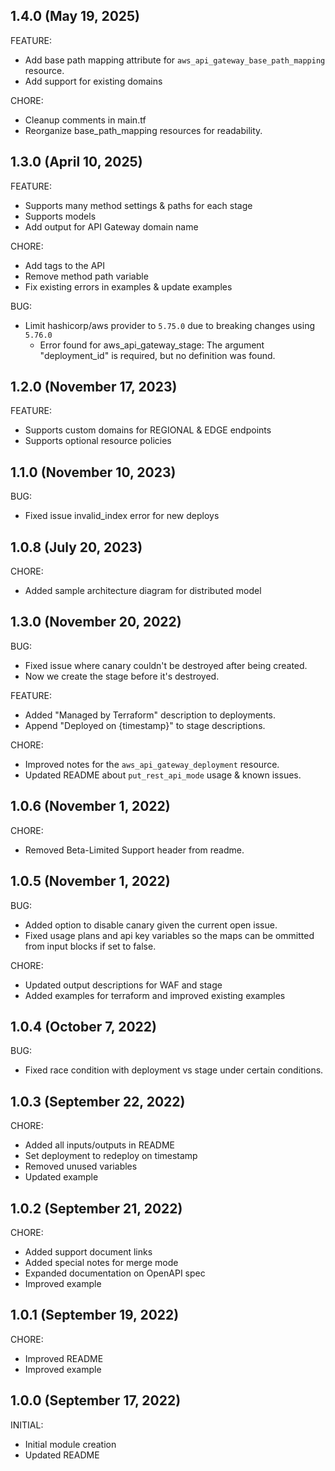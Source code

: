 ## 1.4.0 (May 19, 2025)

FEATURE:
  * Add base path mapping attribute for `aws_api_gateway_base_path_mapping` resource.
  * Add support for existing domains

CHORE:
  * Cleanup comments in main.tf
  * Reorganize base_path_mapping resources for readability.

## 1.3.0 (April 10, 2025)

FEATURE:
  * Supports many method settings & paths for each stage
  * Supports models
  * Add output for API Gateway domain name

CHORE:
  * Add tags to the API
  * Remove method path variable
  * Fix existing errors in examples & update examples

BUG:
  * Limit hashicorp/aws provider to `5.75.0` due to breaking changes using `5.76.0`
    * Error found for aws_api_gateway_stage: The argument "deployment_id" is required, but no definition was found.

## 1.2.0 (November 17, 2023)

FEATURE:
  * Supports custom domains for REGIONAL & EDGE endpoints
  * Supports optional resource policies

## 1.1.0 (November 10, 2023)

BUG:
  * Fixed issue invalid_index error for new deploys

## 1.0.8 (July 20, 2023)

CHORE:
  * Added sample architecture diagram for distributed model

## 1.3.0 (November 20, 2022)

BUG:
  * Fixed issue where canary couldn't be destroyed after being created.
  * Now we create the stage before it's destroyed.

FEATURE:
  * Added "Managed by Terraform" description to deployments.
  * Append "Deployed on {timestamp}" to stage descriptions.

CHORE:
  * Improved notes for the `aws_api_gateway_deployment` resource.
  * Updated README about `put_rest_api_mode` usage & known issues.

## 1.0.6 (November 1, 2022)

CHORE:
  * Removed Beta-Limited Support header from readme.

## 1.0.5 (November 1, 2022)

BUG:
  * Added option to disable canary given the current open issue.
  * Fixed usage plans and api key variables so the maps can be ommitted from input blocks if set to false.

CHORE:
  * Updated output descriptions for WAF and stage
  * Added examples for terraform and improved existing examples

## 1.0.4 (October 7, 2022)

BUG:

  * Fixed race condition with deployment vs stage under certain conditions.

## 1.0.3 (September 22, 2022)

CHORE:

  * Added all inputs/outputs in README
  * Set deployment to redeploy on timestamp
  * Removed unused variables
  * Updated example

## 1.0.2 (September 21, 2022)

CHORE:

  * Added support document links
  * Added special notes for merge mode
  * Expanded documentation on OpenAPI spec
  * Improved example

## 1.0.1 (September 19, 2022)

CHORE:

  * Improved README
  * Improved example

## 1.0.0 (September 17, 2022)

INITIAL:

  * Initial module creation
  * Updated README

